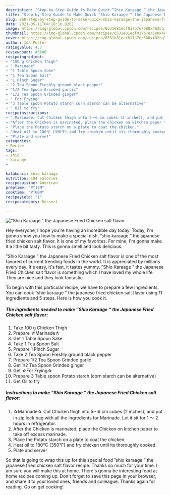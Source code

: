 ```yaml
---
description: "Step-by-Step Guide to Make Quick ”Shio Karaage ” the Japanese Fried Chicken salt flavor"
title: "Step-by-Step Guide to Make Quick ”Shio Karaage ” the Japanese Fried Chicken salt flavor"
slug: 860-step-by-step-guide-to-make-quick-shio-karaage-the-japanese-fried-chicken-salt-flavor
date: 2021-05-11T04:18:10.826Z
image: https://img-global.cpcdn.com/recipes/6531e81ecf017b7e/680x482cq70/shio-karaage-the-japanese-fried-chicken-salt-flavor-recipe-main-photo.jpg
thumbnail: https://img-global.cpcdn.com/recipes/6531e81ecf017b7e/680x482cq70/shio-karaage-the-japanese-fried-chicken-salt-flavor-recipe-main-photo.jpg
cover: https://img-global.cpcdn.com/recipes/6531e81ecf017b7e/680x482cq70/shio-karaage-the-japanese-fried-chicken-salt-flavor-recipe-main-photo.jpg
author: Ida Porter
ratingvalue: 4.7
reviewcount: 43600
recipeingredient:
- "100 g Chicken Thigh"
- " Marinade"
- "1 Table Spoon Sake"
- "1 Tea Spoon Salt"
- "1 Pinch Sugar"
- "2 Tea Spoon Freshly ground black pepper"
- "1/2 Tea Spoon Grinded garlic"
- "1/2 Tea Spoon Grinded ginger"
- " For Frying"
- "3 Table spoon Potato starch corn starch can be alternative"
- " Oil to fry"
recipeinstructions:
- "☆Marinade☆ Cut Chicken thigh into 5〜6 cm cubes (2 inches), and put in zip lock bag with all the ingredients for Marinade. Let it sit for 1 〜 2 hours in refrigerator."
- "After the Chicken is marinated, place the Chicken on kitchen paper to take off excess marinade."
- "Place the Potato starch on a plate to coat the chicken."
- "Heat oil to 180℃ (350℉) and fry chicken until its thoroughly cooked."
- "Plate and serve!"
categories:
- Recipe
tags:
- shio
- karaage
- 

katakunci: shio karaage  
nutrition: 104 calories
recipecuisine: American
preptime: "PT17M"
cooktime: "PT60M"
recipeyield: "1"
recipecategory: Dessert

---
```



![”Shio Karaage ” the Japanese Fried Chicken salt flavor](https://img-global.cpcdn.com/recipes/6531e81ecf017b7e/680x482cq70/shio-karaage-the-japanese-fried-chicken-salt-flavor-recipe-main-photo.jpg)

Hey everyone, I hope you're having an incredible day today. Today, I'm gonna show you how to make a special dish, ”shio karaage ” the japanese fried chicken salt flavor. It is one of my favorites. For mine, I'm gonna make it a little bit tasty. This is gonna smell and look delicious.



”Shio Karaage ” the Japanese Fried Chicken salt flavor is one of the most favored of current trending foods in the world. It is appreciated by millions every day. It's easy, it's fast, it tastes yummy. ”Shio Karaage ” the Japanese Fried Chicken salt flavor is something which I have loved my whole life. They are nice and they look fantastic.


To begin with this particular recipe, we have to prepare a few ingredients. You can cook ”shio karaage ” the japanese fried chicken salt flavor using 11 ingredients and 5 steps. Here is how you cook it.

<!--inarticleads1-->

##### The ingredients needed to make ”Shio Karaage ” the Japanese Fried Chicken salt flavor:

1. Take 100 g Chicken Thigh
1. Prepare  ☆Marinade☆
1. Get 1 Table Spoon Sake
1. Take 1 Tea Spoon Salt
1. Prepare 1 Pinch Sugar
1. Take 2 Tea Spoon Freshly ground black pepper
1. Prepare 1/2 Tea Spoon Grinded garlic
1. Get 1/2 Tea Spoon Grinded ginger
1. Get  ☆For Frying☆
1. Prepare 3 Table spoon Potato starch (corn starch can be alternative)
1. Get  Oil to fry




<!--inarticleads2-->

##### Instructions to make ”Shio Karaage ” the Japanese Fried Chicken salt flavor:

1. ☆Marinade☆ Cut Chicken thigh into 5〜6 cm cubes (2 inches), and put in zip lock bag with all the ingredients for Marinade. Let it sit for 1 〜 2 hours in refrigerator.
1. After the Chicken is marinated, place the Chicken on kitchen paper to take off excess marinade.
1. Place the Potato starch on a plate to coat the chicken.
1. Heat oil to 180℃ (350℉) and fry chicken until its thoroughly cooked.
1. Plate and serve!




So that is going to wrap this up for this special food ”shio karaage ” the japanese fried chicken salt flavor recipe. Thanks so much for your time. I am sure you will make this at home. There's gonna be interesting food at home recipes coming up. Don't forget to save this page in your browser, and share it to your loved ones, friends and colleague. Thanks again for reading. Go on get cooking!
